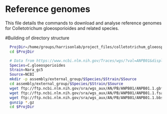 # Reference genomes

This file details the commands to download and analyse reference genomes for
Colletotrichum gloeosporioides and related species.



#Building of directory structure

```bash
  ProjDir=/home/groups/harrisonlab/project_files/colletotrichum_gloeosporioides
  cd $ProjDir

  # Data from https://www.ncbi.nlm.nih.gov/Traces/wgs/?val=ANPB01&display=contigs&page=1
  Species=C.gloeosporioides
  Strain=Nara_gc5
  Source=NCBI
  mkdir -p assembly/external_group/$Species/$Strain/$Source
  cd assembly/external_group/$Species/$Strain/$Source
  wget ftp://ftp.ncbi.nlm.nih.gov/sra/wgs_aux/AN/PB/ANPB01/ANPB01.1.gbff.gz
  wget ftp://ftp.ncbi.nlm.nih.gov/sra/wgs_aux/AN/PB/ANPB01/ANPB01.1.fsa_nt.gz
  wget ftp://ftp.ncbi.nlm.nih.gov/sra/wgs_aux/AN/PB/ANPB01/ANPB01.1.bbs.gz
  gunzip *.gz
  cd $ProjDir
```
